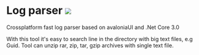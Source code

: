 # Log parser  ![](https://github.com/vankos88/Log-parser/workflows/Build/badge.svg)

Crossplatform fast log parser based on avaloniaUI and .Net Core 3.0

With this tool it's easy to search line in the directory with big text files, e.g Guid. Tool can unzip rar, zip, tar, gzip archives with single text file.
